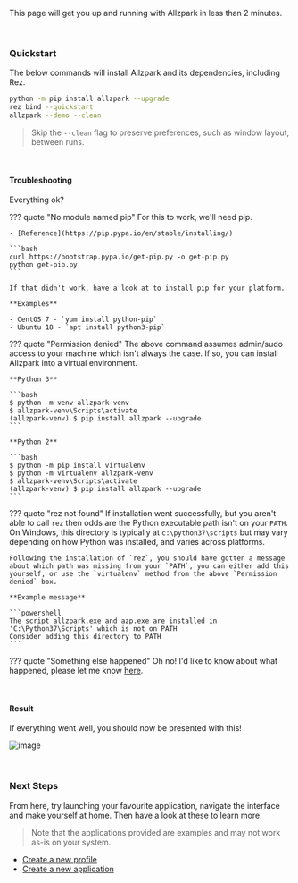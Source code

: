 This page will get you up and running with Allzpark in less than 2 minutes.

<br>

### Quickstart

The below commands will install Allzpark and its dependencies, including Rez.

```bash
python -m pip install allzpark --upgrade
rez bind --quickstart
allzpark --demo --clean
```

> Skip the `--clean` flag to preserve preferences, such as window layout, between runs.

<br>

#### Troubleshooting

Everything ok?

??? quote "No module named pip"
    For this to work, we'll need pip.

    - [Reference](https://pip.pypa.io/en/stable/installing/)

    ```bash
    curl https://bootstrap.pypa.io/get-pip.py -o get-pip.py
    python get-pip.py
    ```

    If that didn't work, have a look at to install pip for your platform.

    **Examples**

    - CentOS 7 - `yum install python-pip`
    - Ubuntu 18 - `apt install python3-pip`

??? quote "Permission denied"
    The above command assumes admin/sudo access to your machine which isn't always the case. If so, you can install Allzpark into a virtual environment.

    **Python 3**

    ```bash
    $ python -m venv allzpark-venv
    $ allzpark-venv\Scripts\activate
    (allzpark-venv) $ pip install allzpark --upgrade
    ```

    **Python 2**

    ```bash
    $ python -m pip install virtualenv
    $ python -m virtualenv allzpark-venv
    $ allzpark-venv\Scripts\activate
    (allzpark-venv) $ pip install allzpark --upgrade
    ```

??? quote "rez not found"
    If installation went successfully, but you aren't able to call `rez` then odds are the Python executable path isn't on your `PATH`. On Windows, this directory is typically at `c:\python37\scripts` but may vary depending on how Python was installed, and varies across platforms.

    Following the installation of `rez`, you should have gotten a message about which path was missing from your `PATH`, you can either add this yourself, or use the `virtualenv` method from the above `Permission denied` box.

    **Example message**

    ```powershell
    The script allzpark.exe and azp.exe are installed in 'C:\Python37\Scripts' which is not on PATH
    Consider adding this directory to PATH
    ```

??? quote "Something else happened"
    Oh no! I'd like to know about what happened, please let me know [here](https://github.com/mottosso/allzpark/issues).

<br>

#### Result

If everything went well, you should now be presented with this!

![image](https://user-images.githubusercontent.com/2152766/61855839-c68f3400-aeb8-11e9-9df5-d31a39b6e028.png)

<br>

### Next Steps

From here, try launching your favourite application, navigate the interface and make yourself at home. Then have a look at these to learn more.

> Note that the applications provided are examples and may not work as-is on your system.

- [Create a new profile](/getting-started)
- [Create a new application](/getting-started/#your-first-application)

